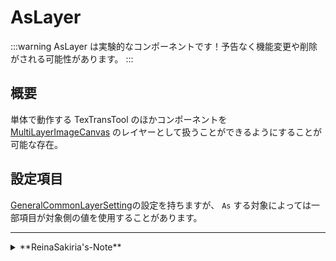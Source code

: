 # AsLayer

:::warning
AsLayer は実験的なコンポーネントです！予告なく機能変更や削除がされる可能性があります。
:::

## 概要

単体で動作する TexTransTool のほかコンポーネントを [MultiLayerImageCanvas](/docs/Reference/MultiLayerImageCanvas) のレイヤーとして扱うことができるようにすることが可能な存在。

## 設定項目

[GeneralCommonLayerSetting](./GeneralCommonLayerSetting.md)の設定を持ちますが、 `As` する対象によっては一部項目が対象側の値を使用することがあります。

---
<details>
  <summary>**ReinaSakiria's-Note**</summary>

TexTransTool v0.9.0 にて。

単体動作可能な存在が、都合よくクリッピングをする、される存在にできるのって面白いですよね！

特に [SingleGradationDecal](/docs/Reference/SingleGradationDecal.md) とか [SimpleDecal](/docs/Reference/SimpleDecal) とかがレイヤー動作可能になったりと非常に面白い。
</details>
